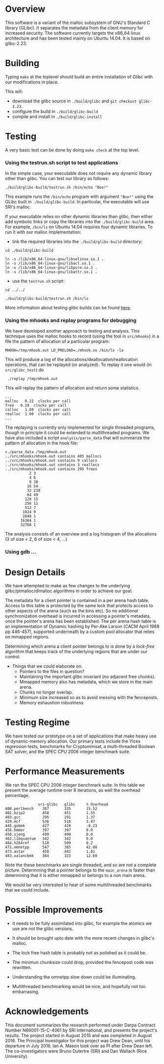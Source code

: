 


# Overview

This software is a variant of the malloc subsystem of GNU's Standard C
library (GLibc).  It separates the metadata from the client memory for
increased security.  The software currently targets the x86_64 linux
architecture and has been tested mainly on Ubuntu 14.04. It is based
on glibc-2.23.


#  Building

Typing `make` at the toplevel should build an entire installation
of Glibc with our modifications in place. 

This will:

* download the glibc source in `./build/glibc` and `git checkout glibc-2.23`.
* configure the build in `./build/glibc-build`
* compile and install in `./build/glibc-install`


# Testing 

A very basic test can be done by doing `make check` at the top level.

### Using the testrun.sh script to test applications

In the simple case, your executable does not require any dynamic library other than glibc.
You can test our library as follows:
```
./build/glibc-build/testrun.sh /bin/echo "Boo!"
```
This example runs the `/bin/echo` program with argument `"Boo!"` using the
GLibc built in `./build/glibc-build`. In particular, the executable will use SRI's malloc.


If your executable relies on other dynamic libraries than glibc, then either add symbolic
links or copy the libraries into the  `./build/glibc-build` area. 
For example, `/bin/ls` on Ubuntu 14.04 requires four dynamic libraries. To run it with
our malloc implementation:

* link the required libraries into the `./build/glibc-build` directory:
```
cd ./build/glibc-build

ln -s /lib/x86_64-linux-gnu/libselinux.so.1 .
ln -s /lib/x86_64-linux-gnu/libacl.so.1 .
ln -s /lib/x86_64-linux-gnu/libpcre.so.3 .
ln -s /lib/x86_64-linux-gnu/libattr.so.1 .
```
* use the `testrun.sh` script:
```
cd ../../

./build/glibc-build/testrun.sh /bin/ls
```

More information about testing glibc builds can be found [here](https://sourceware.org/glibc/wiki/Testing/Builds).


### Using the mhooks and replay programs for debugging

We have developed another approach to testing and analysis. This technique uses the malloc
hooks to record (using the tool in `src/mhooks`) in a file the pattern 
of allocation of a particular program:
```
MHOOK=/tmp/mhook.out LD_PRELOAD=./mhook.so /bin/ls -la
```
This will produce a log of the allocations/deallocation/reallocation operations, that can be replayed (or analyzed).
To replay it one would (in `src/glibc_test`) do 
```
 ./replay /tmp/mhook.out
```
This will replay the pattern of allocation and return some statistics.
```
...
malloc   0.22  clocks per call
free   0.19  clocks per call
calloc   1.89  clocks per call
realloc  1.00  clocks per call
...
```
The replaying is currently only implemented for single threaded programs,
though in principle it could be extended to multithreaded programs. We have
also included a script `analysis/parse_data` that will summarize the pattern
of allocation in the hook file:
```
>./parse_data /tmp/mhook.out
../src/mhooks/mhook.out contains 405 mallocs
../src/mhooks/mhook.out contains 9 callocs
../src/mhooks/mhook.out contains 3 reallocs
../src/mhooks/mhook.out contains 295 frees
           2 3
           4 6
           8 30
          16 54
          32 230
          64 49
         128 15
         256 11
         512 7
        1024 9
        2048 1
       16384 1
       32768 1
```
The analysis consists of an overview and a log histogram of the allocations 
(3 of size < 2, 6 of size < 4, ...)

### Using gdb ...


# Design Details

We have attempted to make as few changes to the underlying
glibc/ptmalloc/dlmalloc algorithms in order to achieve our
goal.

The metadata for a client pointer is contained in a per arena hash table.
Access to this table is protected by the same lock that protects access
to other aspects of the arena (such as the bins etc). So no additional
synchronization overhead is incurred in accessing a pointer's metadata,
once the pointer's arena has been established.
The per arena hash table is an implementation of Dynamic hashing
by Per-Ake Larson (CACM April 1988 pp 446-457), supported underneath
by a custom pool allocator that relies on mmapped regions.

Determining which arena a client pointer belongs to is done by
a *lock-free* algorithm that keeps track of the underlying
regions that are under our control.


* Things that we could elaborate on: 
  * Pointers to the files in question?
  * Maintaining the important glibc invariant (no adjacent free chunks).
  * Mmapped memory also has metadata, which we store in the main arena.
  * Chunks no longer overlap.
  * Minimum size increased so as to avoid messing with the fenceposts.
  * Memory exhaustion robustness
  

# Testing Regime

We have tested our prototype on a set of applications that
make heavy use of dynamic-memory allocation. Our primary tests include
the Yices regression tests, benchmarks for Cryptominisat, a
multi-threaded Boolean SAT solver, and the SPEC CPU 2006 integer
benchmark suite.  


# Performance Measurements

We ran the SPEC CPU 2006 integer benchmark suite. In this table we present the 
average runtime over 8 iterations, as well the overhead percentage.
```
               sri-glibc   glibc     % Overhead
400.perlbench    387       335       15.52 
401.bzip2        458       451       1.55 
403.gcc          295       291       1.37 
429.mcf          536       518       3.47 
445.gobmk        427       428       -0.23 
456.hmmer        397       397       0.0 
458.sjeng        490       490       0.0 
462.libquantum   342       342       0.0 
464.h264ref      510       509       0.2 
471.omnetpp      547       385       42.08 
473.astar        450       442       1.81 
483.xalancbmk    364       323       12.69 
```
Note the these benchmarks are single threaded, and so are not a complete picture.
Determining that a pointer belongs to the `main_arena` is faster than 
determining that it is either mmapped or belongs to a non main arena.

We would be very interested to hear of some multithreaded benchmarks that we could
include.

# Possible Improvements

* It needs to be fully assimilated into glibc, for example the atomics we use are
not the glibc versions.

* It should be brought upto date with the more recent changes in glibc's malloc.

* The lock free hash table is probably not as polished as it could be.

* The minimun chunksize could drop, provided the fencepost code was rewritten.

* Understanding the omnetpp slow down could be illuminating.

* Multithreaded benchmarking would be nice, and hopefully not too embarrasing.

# Acknowledgements

This document summarizes the research performed under Darpa Contract
Number N66001-15-C-4061 by SRI International, and presents the
project's results. The project started in August 2015 and was
completed in August 2016. The Principal Investigator for this project
was Drew Dean, until his departure in July 2016. Ian A. Mason took
over as PI after Drew Dean left. The co-investigators were Bruno
Dutertre (SRI) and Dan Wallach (Rice University).
